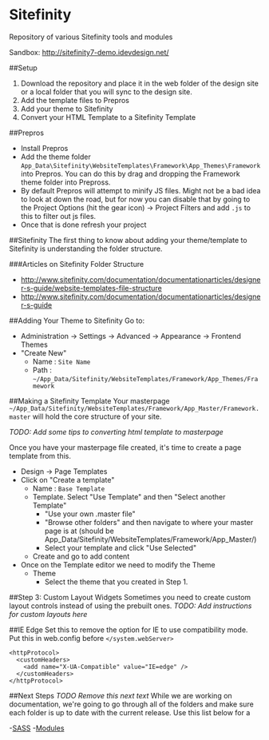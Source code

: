 Sitefinity
==========

Repository of various Sitefinity tools and modules

Sandbox: http://sitefinity7-demo.idevdesign.net/

##Setup
1. Download the repository and place it in the web folder of the design site or a local folder that you will sync to the design site.
2. Add the template files to Prepros
3. Add your theme to Sitefinity
4. Convert your HTML Template to a Sitefinity Template

##Prepros
- Install Prepros
- Add the theme folder `App_Data\Sitefinity\WebsiteTemplates\Framework\App_Themes\Framework` into Prepros. You can do this by drag and dropping the Framework theme folder into Prepross. 
- By default Prepros will attempt to minify JS files. Might not be a bad idea to look at down the road, but for now you can disable that by going to the Project Options (hit the gear icon) -> Project Filters and add `.js` to this to filter out js files. 
- Once that is done refresh your project

##Sitefinity
The first thing to know about adding your theme/template to Sitefinity is understanding the folder structure.

###Articles on Sitefinity Folder Structure
- http://www.sitefinity.com/documentation/documentationarticles/designer-s-guide/website-templates-file-structure
- http://www.sitefinity.com/documentation/documentationarticles/designer-s-guide

##Adding Your Theme to Sitefinity
Go to:
- Administration -> Settings -> Advanced -> Appearance -> Frontend Themes
- "Create New"
	- Name : `Site Name`
	- Path : `~/App_Data/Sitefinity/WebsiteTemplates/Framework/App_Themes/Framework`

##Making a Sitefinity Template
Your masterpage `~/App_Data/Sitefinity/WebsiteTemplates/Framework/App_Master/Framework.master` will hold the core structure of your site.

*TODO: Add some tips to converting html template to masterpage*

Once you have your masterpage file created, it's time to create a page template from this.
- Design -> Page Templates
- Click on "Create a template"
	- Name : `Base Template`
	- Template. Select "Use Template" and then "Select another Template"
		- "Use your own .master file"
		- "Browse other folders" and then navigate to where your master page is at (should be App_Data/Sitefinity/WebsiteTemplates/Framework/App_Master/)
		- Select your template and click "Use Selected"
	- Create and go to add content
- Once on the Template editor we need to modify the Theme
	- Theme
		- Select the theme that you created in Step 1.

##Step 3: Custom Layout Widgets
Sometimes you need to create custom layout controls instead of using the prebuilt ones. *TODO: Add instructions for custom layouts here*

##IE Edge
Set this to remove the option for IE to use compatibility mode. Put this in web.config before `</system.webServer>`

```
<httpProtocol>
  <customHeaders>
    <add name="X-UA-Compatible" value="IE=edge" />
  </customHeaders>
</httpProtocol>
```

##Next Steps
*TODO Remove this next text* While we are working on documentation, we're going to go through all of the folders and make sure each folder is up to date with the current release. Use this list below for a 

-[SASS](./SASS.md)
-[Modules](./Modules/README.md)
